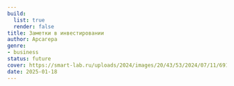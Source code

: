 ```yaml
---
build:
  list: true
  render: false
title: Заметки в инвестировании
author: Арсагера
genre:
- business
status: future
cover: https://smart-lab.ru/uploads/2024/images/20/43/53/2024/07/11/69162c.png
date: 2025-01-18
---
```


